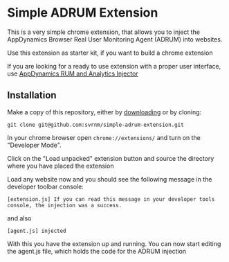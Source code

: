 # Simple ADRUM Extension

This is a very simple chrome extension, that allows you to inject the AppDynamics Browser Real User Monitoring Agent (ADRUM) into websites.

Use this extension as starter kit, if you want to build a chrome extension

If you are looking for a ready to use extension with a proper user interface, use [AppDynamics RUM and Analytics Injector](https://chrome.google.com/webstore/detail/appdynamics-rum-and-analy/jaglimgofcfiledfllnblglekgehibob)

## Installation

Make a copy of this repository, either by [downloading](https://github.com/svrnm/simple-adrum-extension/archive/master.zip) or by cloning:

```shell
git clone git@github.com:svrnm/simple-adrum-extension.git
```

In your chrome browser open `chrome://extensions/` and turn on the "Developer Mode".

Click on the "Load unpacked" extension button and source the directory where you have placed the extension

Load any website now and you should see the following message in the developer toolbar console:

```
[extension.js] If you can read this message in your developer tools console, the injection was a success.
```

and also 

```
[agent.js] injected
```

With this you have the extension up and running. You can now start editing the agent.js file, which holds the code for the ADRUM injection
